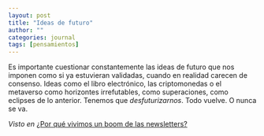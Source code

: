 ```yaml
---
layout: post
title: "Ideas de futuro"
author: ""
categories: journal
tags: [pensamientos]
---
```


Es importante cuestionar constantemente las ideas de futuro que nos imponen como si ya estuvieran validadas, cuando en realidad carecen de consenso. Ideas como el libro electrónico, las criptomonedas o el metaverso como horizontes irrefutables, como superaciones, como eclipses de lo anterior. Tenemos que *desfuturizarnos*. Todo vuelve. O nunca se va.

*Visto en* [¿Por qué vivimos un boom de las newsletters?](https://www.washingtonpost.com/es/post-opinion/2022/12/08/newsletter-boletin-substack-que-es-crecimiento-redes-sociales/)
